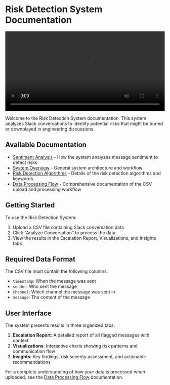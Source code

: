 
# Risk Detection System Documentation

<video width="100%" controls>
  <source src="risk detector demo.mp4" type="video/mp4">
  Your browser does not support the video tag.
</video>

Welcome to the Risk Detection System documentation. This system analyzes Slack conversations to identify potential risks that might be buried or downplayed in engineering discussions.

## Available Documentation

- [Sentiment Analysis](sentiment_analysis.md) - How the system analyzes message sentiment to detect risks
- [System Overview](system_overview.md) - General system architecture and workflow
- [Risk Detection Algorithms](risk_detection.md) - Details of the risk detection algorithms and keywords
- [Data Processing Flow](data_processing_flow.md) - Comprehensive documentation of the CSV upload and processing workflow

## Getting Started

To use the Risk Detection System:

1. Upload a CSV file containing Slack conversation data
2. Click "Analyze Conversation" to process the data
3. View the results in the Escalation Report, Visualizations, and Insights tabs

## Required Data Format

The CSV file must contain the following columns:
- `timestamp`: When the message was sent
- `sender`: Who sent the message
- `channel`: Which channel the message was sent in
- `message`: The content of the message

## User Interface

The system presents results in three organized tabs:

1. **Escalation Report**: A detailed report of all flagged messages with context
2. **Visualizations**: Interactive charts showing risk patterns and communication flow
3. **Insights**: Key findings, risk severity assessment, and actionable recommendations

For a complete understanding of how your data is processed when uploaded, see the [Data Processing Flow](data_processing_flow.md) documentation.
